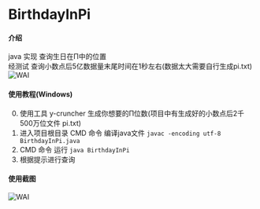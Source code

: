 # BirthdayInPi

#### 介绍
java 实现 查询生日在Π中的位置  
经测试 查询小数点后5亿数据量末尾时间在1秒左右(数据太大需要自行生成pi.txt)
![WAI](https://gitee.com/roja/my-pic-go/raw/master/pic/birthday_in_pi_test.png)

#### 使用教程(Windows)
0.  使用工具 y-cruncher 生成你想要的Π位数(项目中有生成好的小数点后2千500万位文件 pi.txt)
1.  进入项目根目录 CMD 命令 编译java文件 `javac -encoding utf-8 BirthdayInPi.java`
2.  CMD 命令 运行 `java BirthdayInPi`
3.  根据提示进行查询

#### 使用截图
![WAI](https://gitee.com/roja/my-pic-go/raw/master/pic/birthday_in_pi.png)